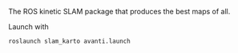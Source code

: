 The ROS kinetic SLAM package that produces the best maps of all.

Launch with

```
roslaunch slam_karto avanti.launch
```
